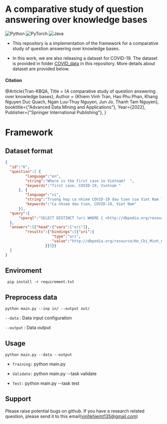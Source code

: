 # A comparative study of question answering over knowledge bases

![Python](https://img.shields.io/badge/python-3670A0?style=for-the-badge&logo=python&logoColor=ffdd54) 	![PyTorch](https://img.shields.io/badge/PyTorch-%23EE4C2C.svg?style=for-the-badge&logo=PyTorch&logoColor=white)
![Java](https://img.shields.io/badge/java-%23ED8B00.svg?style=for-the-badge&logo=java&logoColor=white)
- This repository is a implementation of the framework for a comparative study of question answering over knowledge bases.

- In this work, we are also releasing a dataset for COVID-19. The dataset is provided in folder [COVID_data](https://github.com/tamlhp/kbqa/tree/main/data/COVID) in this repository. More details about dataset are provided below.

<!-- <!-- *Paper*: []() -->
#### Citation 

@Article{Tran-KBQA,
  Title                    = {A comparative study of question answering over knowledge bases},
  Author                   = {Khiem Vinh Tran, Hao Phu Phan, Khang Nguyen Duc Quach, Ngan Luu-Thuy Nguyen, Jun Jo, Thanh Tam Nguyen},
  booktitle={"Advanced Data Mining and Applications"},
  Year={2022},
  Publisher={"Springer International Publishing"},
}

# Framework

## Dataset format

```json
{
  "id":"6",
  "question":[ {
         "language":"en",
         "string":"Where is the first case in Vietnam?  ",
         "keywords":"first case, COVID-19, Vietnam "
      }, {
         "language":"vi",
         "string":"Truong hop ca nhiem COVID-19 dau tien cua Viet Nam la o dau?",
         "keywords":"Ca nhiem dau tien, COVID-19, Viet Nam"
      }],
  "query":{
      "sparql":"SELECT DISTINCT ?uri WHERE { <http://dbpedia.org/resource/COVID-19_pandemic_in_Vietnam> <http://dbpedia.org/property/firstCase> ?uri }"
  },
  "answers":[{"head":{"vars":["uri"]},
         "results":{"bindings":[{"uri":{
                     "type":"uri",
                     "value":"http://dbpedia.org/resource/Ho_Chi_Minh_City"
                  }}]}}
  ]
}
```

## Enviroment
` pip install -r requirement.txt` 
## Preprocess data


`python main.py --inp in/ --output out/ `

`--data` : Data input configuration

`--output` : Data output

##  Usage

`python main.py --data --output`
- ```Training:``` python main.py 

- ```Validate:``` python main.py --task validate

- ```Test:``` python main.py --task test

## Support 
Please raise potential bugs on github. If you have a research related question, please send it to this email(vinhkhiemt135@gmail.com)


